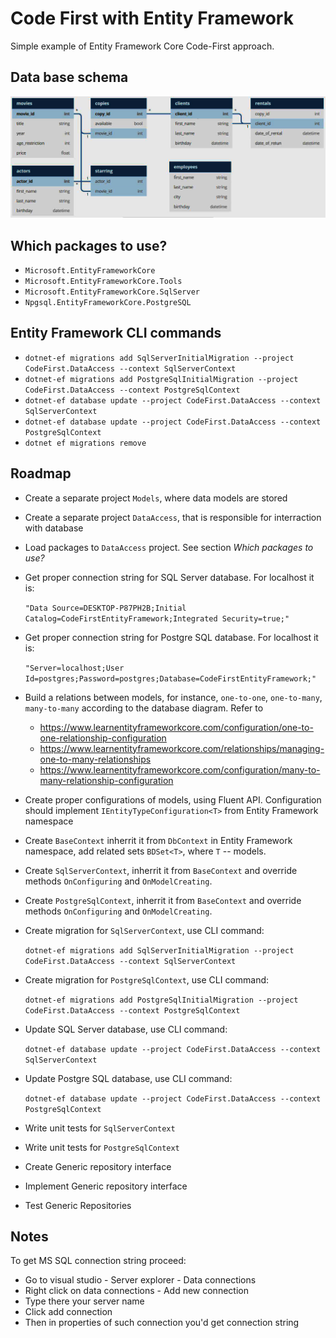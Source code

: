 # Code First with Entity Framework

Simple example of Entity Framework Core Code-First approach.

## Data base schema

![DbSchema](DbSchema.JPG?raw=true)

## Which packages to use?

- `Microsoft.EntityFrameworkCore`
- `Microsoft.EntityFrameworkCore.Tools`
- `Microsoft.EntityFrameworkCore.SqlServer`
- `Npgsql.EntityFrameworkCore.PostgreSQL`

## Entity Framework CLI commands

- `dotnet-ef migrations add SqlServerInitialMigration --project CodeFirst.DataAccess --context SqlServerContext`
- `dotnet-ef migrations add PostgreSqlInitialMigration --project CodeFirst.DataAccess --context PostgreSqlContext`
- `dotnet-ef database update --project CodeFirst.DataAccess --context SqlServerContext`
- `dotnet-ef database update --project CodeFirst.DataAccess --context PostgreSqlContext`
- `dotnet ef migrations remove`

## Roadmap

- Create a separate project `Models`, where data models are stored
- Create a separate project `DataAccess`, that is responsible for interraction with database
- Load packages to `DataAccess` project. See section *Which packages to use?*
- Get proper connection string for SQL Server database. For localhost it is: 

	`"Data Source=DESKTOP-P87PH2B;Initial Catalog=CodeFirstEntityFramework;Integrated Security=true;"`

- Get proper connection string for Postgre SQL database. For localhost it is: 

	`"Server=localhost;User Id=postgres;Password=postgres;Database=CodeFirstEntityFramework;"`

- Build a relations between models, for instance, `one-to-one`, `one-to-many`, `many-to-many` according to the database diagram. 
	Refer to
  - https://www.learnentityframeworkcore.com/configuration/one-to-one-relationship-configuration
  - https://www.learnentityframeworkcore.com/relationships/managing-one-to-many-relationships
  - https://www.learnentityframeworkcore.com/configuration/many-to-many-relationship-configuration

- Create proper configurations of models, using Fluent API. Configuration should implement `IEntityTypeConfiguration<T>` from Entity Framework namespace
- Create `BaseContext` inherrit it from `DbContext` in Entity Framework namespace, add related sets `BDSet<T>`, where `T` -- models.
- Create `SqlServerContext`, inherrit it from `BaseContext` and override methods `OnConfiguring` and `OnModelCreating`.
- Create `PostgreSqlContext`, inherrit it from `BaseContext` and override methods `OnConfiguring` and `OnModelCreating`.
- Create migration for `SqlServerContext`, use CLI command: 

	`dotnet-ef migrations add SqlServerInitialMigration --project CodeFirst.DataAccess --context SqlServerContext`
	
- Create migration for `PostgreSqlContext`, use CLI command: 

	`dotnet-ef migrations add PostgreSqlInitialMigration --project CodeFirst.DataAccess --context PostgreSqlContext`
	
- Update SQL Server database, use CLI command: 

	`dotnet-ef database update --project CodeFirst.DataAccess --context SqlServerContext`

- Update Postgre SQL database, use CLI command: 

	`dotnet-ef database update --project CodeFirst.DataAccess --context PostgreSqlContext`

- Write unit tests for `SqlServerContext`
- Write unit tests for `PostgreSqlContext`
- Create Generic repository interface
- Implement Generic repository interface
- Test Generic Repositories

## Notes

To get MS SQL connection string proceed:
- Go to visual studio - Server explorer - Data connections
- Right click on data connections - Add new connection
- Type there your server name
- Click add connection
- Then in properties of such connection you'd get connection string